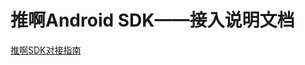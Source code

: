 # 推啊Android SDK——接入说明文档

    
  [推啊SDK对接指南](https://yun.dui88.com/tuia/sdk/html/推啊广告SDK_Android-V3.0.4.0.html)
  
  